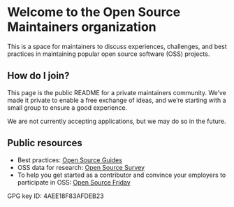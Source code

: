 # Welcome to the Open Source Maintainers organization
This is a space for maintainers to discuss experiences, challenges, and best practices in maintaining popular open source software (OSS) projects.

## How do I join?
This page is the public README for a private maintainers community. We’ve made it private to enable a free exchange of ideas, and we’re starting with a small group to ensure a good experience. 

We are not currently accepting applications, but we may do so in the future.

## Public resources

- Best practices: [Open Source Guides](https://opensource.guide)
- OSS data for research: [Open Source Survey](http://opensourcesurvey.org/2017/)
- To help you get started as a contributor and convince your employers to participate in OSS: [Open Source Friday](https://opensourcefriday.com/)

GPG key ID: 4AEE18F83AFDEB23
